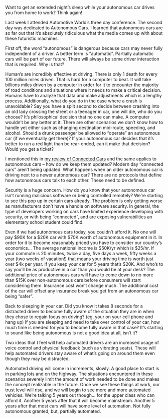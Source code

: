 
Want to get an extended night’s sleep while your autonomous car drives you from home to work? Think again!

Last week I attended Automotive World’s three day conference. The second day was dedicated to Autonomous Cars. I learned that autonomous cars are so far out that it’s absolutely ridiculous what the media comes up with about these futuristic machines.

First off, the word “autonomous” is dangerous because cars may never fully independent of a driver. A better term is “automatic”. Partially automatic cars will be part of our future. There will always be some driver interaction that is required. Why is that?

Human’s are incredibly effective at driving. There is only 1 death for every 100 million miles driven. That is hard for a computer to beat. It will take billions miles driven by a computer in order for it to encounter the majority of road conditions and situations where it needs to make a critical decision. Humans have to analyze that data and make adjustments which is a lengthy process. Additionally, what do you do in the case where a crash is unavoidable? Say you have a split second to decide between crashing into an old lady crossing the street or a teenager in car, one will die, who do you choose? It’s philosophical decision that no one can make. A computer wouldn’t be any better at it. There are other scenarios we don’t know how to handle yet either such as changing destination mid-route, speeding, and alcohol. Should a drunk passenger be allowed to “operate” an autonomous car (if we eventually get there)? If your autonomous car decides that it’s better to run a red light than be rear-ended, can it make that decision? Would you get a ticket?

I mentioned this in [my review of Connected Cars](http://rushfrisby.com/connected-cars-and-fuel-efficiency/) and the same applies to autonomous cars – how do we keep them updated? Modern day “connected cars” aren’t being updated. What happens when an older autonomous car is driving next to a newer autonomous car? There are no protocols that define how autonomous cars talk to each other. These need to be defined.

Security is a huge concern. How do you know that your autonomous car isn’t running malicious software or being controlled remotely? We’re starting to see this pop up in certain cars already. The problem is only getting worse as manufacturers don’t have a handle on software security. In general, the type of developers working on cars have limited experience developing with security, or with being “connected”, and are exposing vulnerabilities an elementary school student could find.

Even if we had autonomous cars today, you couldn’t afford it. No one will pay $90K for a $20K car with $70K worth of autonomous equipment in it. In order for it to become reasonably priced you have to consider our country’s economics… The average national income is $50K/yr which is $25/hr. If your commute is 20 minutes, twice a day, five days a week, fifty weeks a year (two weeks of vacation!) that means your driving time is worth just over $4k per year. If you keep your car for 5 years that’s $20K. And who’s to say you’ll be as productive in a car than you would be at your desk? The additional price of autonomous cars will have to come down to no more than $15K over non-autonomous cars before consumers will start considering them. Insurance cost won’t change much. The additional cost of the car will offset any insurance break you get from an autonomous car being “safer”.

Back to sleeping in your car. Did you know it takes 8 seconds for a distracted driver to become fully aware of the situation they are in when they chose to regain focus on driving? (eg. your on your cell phone and hang up) If you are sleeping and need to take over control of your car, how much time is needed for you to become fully aware in that case? It’s starting to sound like being autonomous is not a good idea at all, isn’t it?

Two ideas that I feel will help automated drivers are an increased usage of voice control and physical feedback (such as vibrating seats). These will help automated drivers stay aware of what’s going on around them even though they may be distracted.

Automated driving will come in increments, slowly. A good place to start is in parking lots and on the highway. The situations encountered in these scenarios severely limit the amount of work needed to be done and makes the concept realizable in the future. Once we see these things at work, our trust level will rise, and we will begin to see more and more automated vehicles. We’re talking 5 years out though… for the upper class who can afford it. Another 5 years after that it will become mainstream. Another 5 years after that most cars will have some level of automation. Not fully autonomous granted, but, partially automated.


